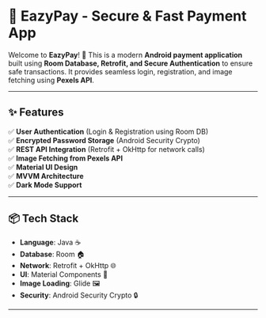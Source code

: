 # 🏦 EazyPay - Secure & Fast Payment App

Welcome to **EazyPay**! 🚀 This is a modern **Android payment application** built using **Room Database, Retrofit, and Secure Authentication** to ensure safe transactions. It provides seamless login, registration, and image fetching using **Pexels API**. 

---

## ✨ Features
✅ **User Authentication** (Login & Registration using Room DB)  
✅ **Encrypted Password Storage** (Android Security Crypto)  
✅ **REST API Integration** (Retrofit + OkHttp for network calls)  
✅ **Image Fetching from Pexels API**  
✅ **Material UI Design**  
✅ **MVVM Architecture**  
✅ **Dark Mode Support**  

---

## 📦 Tech Stack
- **Language**: Java ☕
- **Database**: Room 🏠
- **Network**: Retrofit + OkHttp 🌐
- **UI**: Material Components 🎨
- **Image Loading**: Glide 🖼️
- **Security**: Android Security Crypto 🔒

---


